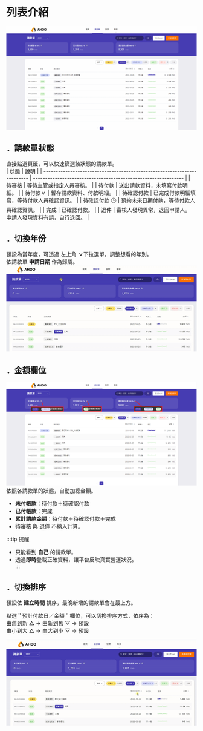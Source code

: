 # 列表介紹

![列表介紹](./all.gif)

## ．請款單狀態

直接點選頁籤，可以快速篩選該狀態的請款單。  
| 狀態 | 說明 |
| ------------------------------------------------------------------------ | -------------------------------------------------------------- |
| <span class="payment status-label pending">待審核</span> | 等待主管或指定人員審核。 |
| <span class="payment status-label wait-for-pay">待付款</span> | 送出請款資料，未填寫付款明細。 |
| <span class="payment status-label wait-for-pay">待付款ｖ</span> | 暫存請款資料、付款明細。 |
| <span class="payment status-label wait-for-confirm">待確認付款</span> | 已完成付款明細填寫，等待付款人員確認資訊。 |
| <span class="payment status-label wait-for-confirm">待確認付款 🕒</span> | 預約未來日期付款，等待付款人員確認資訊。 |
| <span class="payment status-label done">完成</span> | 已確認付款。 |
| <span class="payment status-label reject">退件</span> | 審核人發現異常，退回申請人。<br>申請人發現資料有誤，自行退回。 |

## ．切換年份

預設為當年度，可透過 左上角 **ｖ**下拉選單，調整想看的年別。  
依請款單 **申請日期** 作為歸屬。  
![切換年份](./year.gif)

## ．金額欄位

![請款單介面](./payment.png)
依照各請款單的狀態，自動加總金額。

- **未付帳款**：<span class="payment status-label wait-for-pay">待付款</span>＋<span class="payment status-label wait-for-confirm">待確認付款</span>
- **已付帳款**：<span class="payment status-label done">完成</span>
- **累計請款金額**：<span class="payment status-label wait-for-pay">待付款</span>＋<span class="payment status-label wait-for-confirm">待確認付款</span>＋<span class="payment status-label done">完成</span>
- <span class="payment status-label pending"> 待審核 </span>與<span class="payment status-label reject"> 退件 </span>不納入計算。

:::tip 提醒

- 只能看到 **自己** 的請款單。
- 透過**即時**登載正確資料，讓平台反映真實營運狀況。  
  :::

## ．切換排序

預設依 **建立時間** 排序，最晚新增的請款單會在最上方。

點選＂預計付款日／金額＂欄位，可以切換排序方式，依序為：  
由舊到新 △ → 由新到舊 ▽ → 預設  
由小到大 △ → 由大到小 ▽ → 預設

![切換排序](./order.gif)
